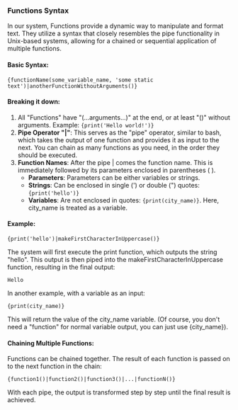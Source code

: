 ### Functions Syntax

In our system, Functions provide a dynamic way to manipulate and format text. They utilize a syntax that closely resembles the pipe functionality in Unix-based systems, allowing for a chained or sequential application of multiple functions.

#### Basic Syntax:

```{functionName(some_variable_name, 'some static text')|anotherFunctionWithoutArguments()}```

#### Breaking it down:

1. All "Functions" have "(...arguments...)" at the end, or at least "()" without arguments. Example: ```{print('Hello world!')}```
2. **Pipe Operator "|"**: This serves as the "pipe" operator, similar to bash, which takes the output of one function and provides it as input to the next. You can chain as many functions as you need, in the order they should be executed.
3. **Function Names**: After the pipe | comes the function name. This is immediately followed by its parameters enclosed in parentheses ( ).
   - **Parameters**: Parameters can be either variables or strings.
   - **Strings**: Can be enclosed in single (') or double (") quotes: ```{print('hello')}```
   - **Variables**: Are not enclosed in quotes: ```{print(city_name)}```. Here, city_name is treated as a variable.

#### Example:

```
{print('hello')|makeFirstCharacterInUppercase()}
```

The system will first execute the print function, which outputs the string "hello". 
This output is then piped into the makeFirstCharacterInUppercase function, resulting in the final output:

```
Hello
```

In another example, with a variable as an input:

```
{print(city_name)}
```

This will return the value of the city_name variable. (Of course, you don't need a "function" for normal variable output, you can just use {city_name}).


#### Chaining Multiple Functions:

Functions can be chained together.
The result of each function is passed on to the next function in the chain:

```
{function1()|function2()|function3()|...|functionN()}
```

With each pipe, the output is transformed step by step until the final result is achieved.
